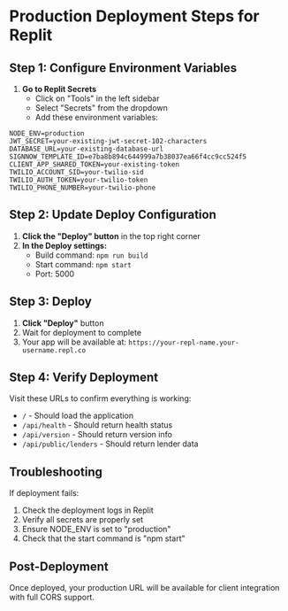 # Production Deployment Steps for Replit

## Step 1: Configure Environment Variables

1. **Go to Replit Secrets**
   - Click on "Tools" in the left sidebar
   - Select "Secrets" from the dropdown
   - Add these environment variables:

```
NODE_ENV=production
JWT_SECRET=your-existing-jwt-secret-102-characters
DATABASE_URL=your-existing-database-url
SIGNNOW_TEMPLATE_ID=e7ba8b894c644999a7b38037ea66f4cc9cc524f5
CLIENT_APP_SHARED_TOKEN=your-existing-token
TWILIO_ACCOUNT_SID=your-twilio-sid
TWILIO_AUTH_TOKEN=your-twilio-token
TWILIO_PHONE_NUMBER=your-twilio-phone
```

## Step 2: Update Deploy Configuration

1. **Click the "Deploy" button** in the top right corner
2. **In the Deploy settings:**
   - Build command: `npm run build`
   - Start command: `npm start`
   - Port: 5000

## Step 3: Deploy

1. **Click "Deploy"** button
2. Wait for deployment to complete
3. Your app will be available at: `https://your-repl-name.your-username.repl.co`

## Step 4: Verify Deployment

Visit these URLs to confirm everything is working:
- `/` - Should load the application
- `/api/health` - Should return health status
- `/api/version` - Should return version info
- `/api/public/lenders` - Should return lender data

## Troubleshooting

If deployment fails:
1. Check the deployment logs in Replit
2. Verify all secrets are properly set
3. Ensure NODE_ENV is set to "production"
4. Check that the start command is "npm start"

## Post-Deployment

Once deployed, your production URL will be available for client integration with full CORS support.